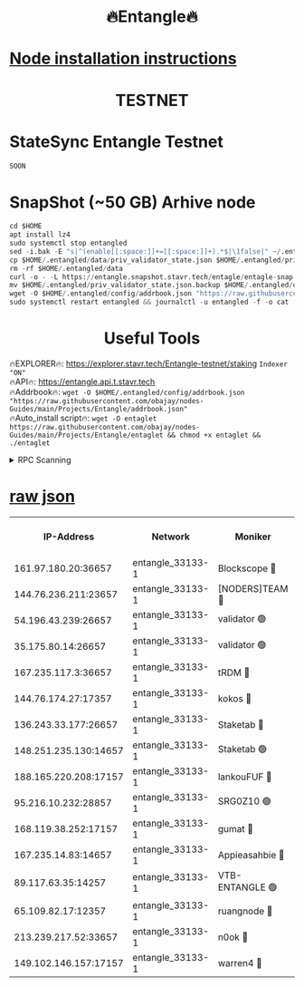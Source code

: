 <h1 align="center"> 🔥Entangle🔥</h1>

[Node installation instructions](https://github.com/obajay/nodes-Guides/tree/main/Projects/Entangle)
=

<h1 align="center"> TESTNET</h1>

# StateSync Entangle Testnet
```python
SOON
```
# SnapShot (~50 GB) Arhive node
```python
cd $HOME
apt install lz4
sudo systemctl stop entangled
sed -i.bak -E "s|^(enable[[:space:]]+=[[:space:]]+).*$|\1false|" ~/.entangled/config/config.toml
cp $HOME/.entangled/data/priv_validator_state.json $HOME/.entangled/priv_validator_state.json.backup
rm -rf $HOME/.entangled/data
curl -o - -L https://entangle.snapshot.stavr.tech/entagle/entagle-snap.tar.lz4 | lz4 -c -d - | tar -x -C $HOME/.entangled --strip-components 2
mv $HOME/.entangled/priv_validator_state.json.backup $HOME/.entangled/data/priv_validator_state.json
wget -O $HOME/.entangled/config/addrbook.json "https://raw.githubusercontent.com/obajay/nodes-Guides/main/Projects/Entangle/addrbook.json"
sudo systemctl restart entangled && journalctl -u entangled -f -o cat
```
 <h1 align="center"> Useful Tools</h1>
 
🔥EXPLORER🔥: https://explorer.stavr.tech/Entangle-testnet/staking        `Indexer "ON"` \
🔥API🔥:      https://entangle.api.t.stavr.tech \
🔥Addrbook🔥: ```wget -O $HOME/.entangled/config/addrbook.json "https://raw.githubusercontent.com/obajay/nodes-Guides/main/Projects/Entangle/addrbook.json"``` \
🔥Auto_install script🔥:  `wget -O entaglet https://raw.githubusercontent.com/obajay/nodes-Guides/main/Projects/Entangle/entaglet && chmod +x entaglet && ./entaglet`


<details>
<summary>RPC Scanning</summary>

<h2 align="center"> We scan nodes in real time every 4 hours. And we provide the final result of RPC endpoints.
We cannot influence the operation of these nodes in any way. </h2>


```python
If Voting Power is higher than 0 --> then the Node is a validator of the network and may be subject to attack and be a potential threat to the chain.
```
```python
We marked such validators with a red symbol
```

</details>

[raw json](https://rpc-check.entangt.stavr.tech/entangt/rpc-entangt-result.json)
=


<table><tr><th>IP-Address</th><th>Network</th><th>Moniker</th><th>Latest Block Height</th><th>Earliest Block Height</th><th>Catching Up</th><th>Tx Index</th><th>Voting Power</th><th>Scan Time</th></tr><tr><td>161.97.180.20:36657</td><td>entangle_33133-1</td><td>Blockscope 🔴</td><td>1518490</td><td>1</td><td>False</td><td>off</td><td>259586473635098</td><td>2024-01-05T17:54:16.876746810UTC</td></tr><tr><td>144.76.236.211:23657</td><td>entangle_33133-1</td><td>[NODERS]TEAM 🔴</td><td>1518494</td><td>1</td><td>False</td><td>off</td><td>47049700500000000</td><td>2024-01-05T17:54:29.433573890UTC</td></tr><tr><td>54.196.43.239:26657</td><td>entangle_33133-1</td><td>validator 🟢</td><td>1518495</td><td>1</td><td>False</td><td>on</td><td>0</td><td>2024-01-05T17:54:36.073353733UTC</td></tr><tr><td>35.175.80.14:26657</td><td>entangle_33133-1</td><td>validator 🟢</td><td>1518495</td><td>1</td><td>False</td><td>on</td><td>0</td><td>2024-01-05T17:54:37.051282634UTC</td></tr><tr><td>167.235.117.3:36657</td><td>entangle_33133-1</td><td>tRDM 🔴</td><td>1518495</td><td>1</td><td>False</td><td>on</td><td>96878327082545</td><td>2024-01-05T17:54:37.305057831UTC</td></tr><tr><td>144.76.174.27:17357</td><td>entangle_33133-1</td><td>kokos 🔴</td><td>1518493</td><td>145001</td><td>False</td><td>on</td><td>89890100000000</td><td>2024-01-05T17:54:26.337251126UTC</td></tr><tr><td>136.243.33.177:26657</td><td>entangle_33133-1</td><td>Staketab 🔴</td><td>1518494</td><td>660001</td><td>False</td><td>on</td><td>121350140155031</td><td>2024-01-05T17:54:31.811295043UTC</td></tr><tr><td>148.251.235.130:14657</td><td>entangle_33133-1</td><td>Staketab 🟢</td><td>1518490</td><td>660801</td><td>False</td><td>on</td><td>0</td><td>2024-01-05T17:54:16.541655732UTC</td></tr><tr><td>188.165.220.208:17157</td><td>entangle_33133-1</td><td>lankouFUF 🔴</td><td>1518492</td><td>725001</td><td>False</td><td>on</td><td>180899900000002</td><td>2024-01-05T17:54:22.019302176UTC</td></tr><tr><td>95.216.10.232:28857</td><td>entangle_33133-1</td><td>SRG0Z10 🟢</td><td>1518490</td><td>842001</td><td>False</td><td>off</td><td>0</td><td>2024-01-05T17:54:16.254507821UTC</td></tr><tr><td>168.119.38.252:17157</td><td>entangle_33133-1</td><td>gumat 🔴</td><td>1518492</td><td>962001</td><td>False</td><td>on</td><td>314013548351851</td><td>2024-01-05T17:54:21.726976129UTC</td></tr><tr><td>167.235.14.83:14657</td><td>entangle_33133-1</td><td>Appieasahbie 🔴</td><td>1518495</td><td>1076001</td><td>False</td><td>on</td><td>44568809900999996</td><td>2024-01-05T17:54:36.390522222UTC</td></tr><tr><td>89.117.63.35:14257</td><td>entangle_33133-1</td><td>VTB-ENTANGLE 🟢</td><td>1518493</td><td>1162001</td><td>False</td><td>off</td><td>0</td><td>2024-01-05T17:54:26.804109873UTC</td></tr><tr><td>65.109.82.17:12357</td><td>entangle_33133-1</td><td>ruangnode 🔴</td><td>1518490</td><td>1312001</td><td>False</td><td>off</td><td>272350085360543</td><td>2024-01-05T17:54:17.333393565UTC</td></tr><tr><td>213.239.217.52:33657</td><td>entangle_33133-1</td><td>n0ok 🔴</td><td>1518495</td><td>1418495</td><td>False</td><td>off</td><td>46574292273662988</td><td>2024-01-05T17:54:34.601643045UTC</td></tr><tr><td>149.102.146.157:17157</td><td>entangle_33133-1</td><td>warren4 🔴</td><td>1518494</td><td>1436001</td><td>False</td><td>on</td><td>408447795103395</td><td>2024-01-05T17:54:29.188981094UTC</td></tr></table>
